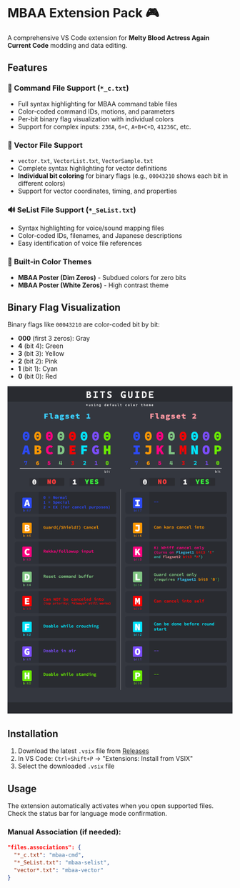 
# MBAA Extension Pack 🎮

A comprehensive VS Code extension for **Melty Blood Actress Again Current Code** modding and data editing.

## Features

### 🎯 Command File Support (`*_c.txt`)
- Full syntax highlighting for MBAA command table files
- Color-coded command IDs, motions, and parameters  
- Per-bit binary flag visualization with individual colors
- Support for complex inputs: `236A`, `6+C`, `A+B+C+D`, `41236C`, etc.

### 📐 Vector File Support 
- `vector.txt`, `VectorList.txt`, `VectorSample.txt`
- Complete syntax highlighting for vector definitions
- **Individual bit coloring** for binary flags (e.g., `00043210` shows each bit in different colors)
- Support for vector coordinates, timing, and properties

### 🔊 SeList File Support (`*_SeList.txt`)
- Syntax highlighting for voice/sound mapping files
- Color-coded IDs, filenames, and Japanese descriptions
- Easy identification of voice file references

### 🎨 Built-in Color Themes
- **MBAA Poster (Dim Zeros)** - Subdued colors for zero bits
- **MBAA Poster (White Zeros)** - High contrast theme

## Binary Flag Visualization

Binary flags like `00043210` are color-coded bit by bit:
- **000** (first 3 zeros): Gray
- **4** (bit 4): Green  
- **3** (bit 3): Yellow
- **2** (bit 2): Pink
- **1** (bit 1): Cyan
- **0** (bit 0): Red

![Bits Guide](images/HanteiBits.png)

## Installation

1. Download the latest `.vsix` file from [Releases](../../releases)
2. In VS Code: `Ctrl+Shift+P` → "Extensions: Install from VSIX"
3. Select the downloaded `.vsix` file

## Usage

The extension automatically activates when you open supported files. Check the status bar for language mode confirmation.

### Manual Association (if needed):
```json
"files.associations": { 
  "*_c.txt": "mbaa-cmd",
  "*_SeList.txt": "mbaa-selist",
  "vector*.txt": "mbaa-vector"
}

